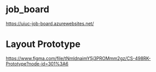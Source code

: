 # job_board
https://uiuc-job-board.azurewebsites.net/
<br/>
# Layout Prototype
https://www.figma.com/file/tNmldnaimY5j3PROMmm2gz/CS-498RK-Prototype?node-id=301%3A6
